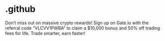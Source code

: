 # .github
Don’t miss out on massive crypto rewards! Sign up on Gate.io with the referral code “VLCVV1PWBA” to claim a $10,000 bonus and 50% off trading fees for life. Trade smarter, earn faster!
